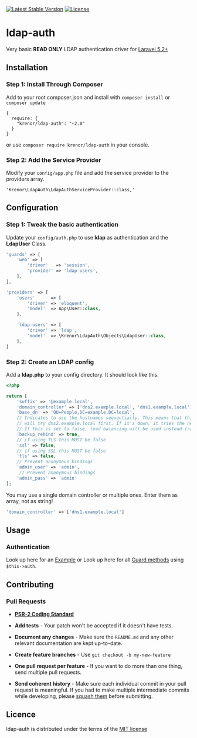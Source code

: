 [![Latest Stable Version](https://img.shields.io/packagist/v/krenor/ldap-auth.svg?style=flat-square)](https://packagist.org/packages/krenor/ldap-auth)
[![License](https://img.shields.io/packagist/l/krenor/ldap-auth.svg?style=flat-square)](https://packagist.org/packages/krenor/ldap-auth)

# ldap-auth

Very basic **READ ONLY** LDAP authentication driver for [Laravel 5.2+](http://laravel.com/)

## Installation

### Step 1: Install Through Composer

Add to your root composer.json and install with `composer install` or `composer update`

    {
      require: {
        "krenor/ldap-auth": "~2.0"
      }
    }

or use `composer require krenor/ldap-auth` in your console.

### Step 2: Add the Service Provider

Modify your `config/app.php` file and add the service provider to the providers array.

    'Krenor\LdapAuth\LdapAuthServiceProvider::class,'


## Configuration

### Step 1: Tweak the basic authentication


Update your `config/auth.php` to use **ldap** as authentication and the **LdapUser** Class.

```php
'guards' => [
  	'web' => [
  		'driver'   => 'session',
  		'provider' => 'ldap-users',
	],
],

'providers' => [
	'users'      => [
		'driver' => 'eloquent',
		'model'  => App\User::class,
	],

	'ldap-users' => [
		'driver' => 'ldap',
		'model'  => \Krenor\LdapAuth\Objects\LdapUser::class,
	],
]
```


### Step 2: Create an LDAP config

Add a **ldap.php** to your config directory.
It should look like this.

```php
<?php

return [
    'suffix' => '@example.local',
    'domain_controller' => ['dns2.example.local', 'dns1.example.local'],
    'base_dn' => 'OU=People,DC=example,DC=local',
    // Indicates to use the hostnames sequentially. This means that this package 
    // will try dns2.example.local first. If it's down, it tries the next one
    // If this is set to false, load balancing will be used instead (random domain controller)
    'backup_rebind' => true,
    // if using TLS this MUST be false
    'ssl' => false,
    // if using SSL this MUST be false
    'tls' => false,
    // Prevent anonymous bindings
    'admin_user' => 'admin',
     // Prevent anonymous bindings
    'admin_pass' => 'admin' 
];
```

You may use a single domain controller or multiple ones. Enter them as array, not as string!
```php
'domain_controller' => ['dns1.example.local']
```

## Usage

### Authentication
Look up here for an [Example](https://github.com/krenor/ldap-auth/blob/master/EXAMPLE.md) or
Look up here for all [Guard methods](https://github.com/neoascetic/laravel-framework/blob/master/src/Illuminate/Auth/Guard.php) using `$this->auth`.


## Contributing

### Pull Requests

- **[PSR-2 Coding Standard](https://github.com/php-fig/fig-standards/blob/master/accepted/PSR-2-coding-style-guide.md)**

- **Add tests** - Your patch won't be accepted if it doesn't have tests.

- **Document any changes** - Make sure the `README.md` and any other relevant documentation are kept up-to-date.

- **Create feature branches** - Use `git checkout -b my-new-feature`

- **One pull request per feature** - If you want to do more than one thing, send multiple pull requests.

- **Send coherent history** - Make sure each individual commit in your pull request is meaningful. If you had to make multiple intermediate commits while developing, please [squash them](http://www.git-scm.com/book/en/v2/Git-Tools-Rewriting-History#Changing-Multiple-Commit-Messages) before submitting.


## Licence

ldap-auth is distributed under the terms of the [MIT license](https://github.com/krenor/ldap-auth/blob/master/LICENSE.md)

